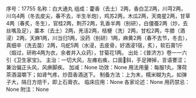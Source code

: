 序号：17755
名称：白大通丸
组成：藿香（去土）2两，香白芷2两，川芎2两，川乌4两（冬去皮尖，春不去，半生半炮），鸡苏2两，木瓜2两，天南星2两，甘草4两（春炙，冬生），官桂2两，荆芥2两，乳香半两（别研），白僵蚕2两（炒，去丝嘴及足），藁本（去土）2两，羌活2两，桔梗（洗）2两，甘松2两，牛膝（酒浸）2两，天麻1两，川当归1两，没药（别研）1两，麻黄2两（春不去节，冬去），真细辛（洗去苗）2两，乌蛇5两（水浸，去皮骨，好酒浸1宿，炙），软石膏1斤（煅过，研称4两为衣，余者并入众药），甘菊花1两。
出处：《普济方》卷一一六引《卫生家宝》。
主治：一切大风，左瘫右痪，口面斜，手足亸掉，言语謇涩；兼治偏正头风，风痹脚疾。
加减：None
功效：None
用法用量：每服1丸，薄荷茶酒温嚼下；如肾气疼，炒茴香酒送下。
制备方法：上为末，糯米糊为丸，如弹子大，隔日方焙干，即上石膏衣。
临床应用：None
各家论述：None
用药禁忌：None
附注：None

